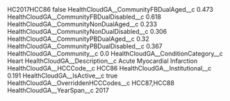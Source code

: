 <?xml version="1.0" encoding="UTF-8"?>
<CustomMetadata xmlns="http://soap.sforce.com/2006/04/metadata" xmlns:xsi="http://www.w3.org/2001/XMLSchema-instance" xmlns:xsd="http://www.w3.org/2001/XMLSchema">
    <label>HC2017HCC86</label>
    <protected>false</protected>
    <values>
        <field>HealthCloudGA__CommunityFBDualAged__c</field>
        <value xsi:type="xsd:double">0.473</value>
    </values>
    <values>
        <field>HealthCloudGA__CommunityFBDualDisabled__c</field>
        <value xsi:type="xsd:double">0.618</value>
    </values>
    <values>
        <field>HealthCloudGA__CommunityNonDualAged__c</field>
        <value xsi:type="xsd:double">0.233</value>
    </values>
    <values>
        <field>HealthCloudGA__CommunityNonDualDisabled__c</field>
        <value xsi:type="xsd:double">0.306</value>
    </values>
    <values>
        <field>HealthCloudGA__CommunityPBDualAged__c</field>
        <value xsi:type="xsd:double">0.32</value>
    </values>
    <values>
        <field>HealthCloudGA__CommunityPBDualDisabled__c</field>
        <value xsi:type="xsd:double">0.367</value>
    </values>
    <values>
        <field>HealthCloudGA__Community__c</field>
        <value xsi:type="xsd:double">0.0</value>
    </values>
    <values>
        <field>HealthCloudGA__ConditionCategory__c</field>
        <value xsi:type="xsd:string">Heart</value>
    </values>
    <values>
        <field>HealthCloudGA__Description__c</field>
        <value xsi:type="xsd:string">Acute Myocardial Infarction</value>
    </values>
    <values>
        <field>HealthCloudGA__HCCCode__c</field>
        <value xsi:type="xsd:string">HCC86</value>
    </values>
    <values>
        <field>HealthCloudGA__Institutional__c</field>
        <value xsi:type="xsd:double">0.191</value>
    </values>
    <values>
        <field>HealthCloudGA__IsActive__c</field>
        <value xsi:type="xsd:boolean">true</value>
    </values>
    <values>
        <field>HealthCloudGA__OverriddenHCCCodes__c</field>
        <value xsi:type="xsd:string">HCC87,HCC88</value>
    </values>
    <values>
        <field>HealthCloudGA__YearSpan__c</field>
        <value xsi:type="xsd:string">2017</value>
    </values>
</CustomMetadata>
